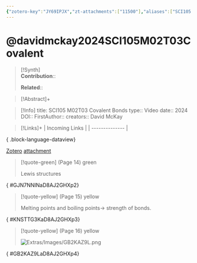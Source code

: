 ```yaml
---
{"zotero-key":"JY69IPJX","zt-attachments":["11500"],"aliases":["SCI105 M02T03 Covalent Bonds"],"keywords":["⌛"],"FirstAuthor":"[[ David McKay]]","tags":["source/video","Uni/SCI105"],"dg-publish":true,"permalink":"/sources/video/davidmckay2024-sci-105-m02-t03-covalent/","dgPassFrontmatter":true}
---
```


# @davidmckay2024SCI105M02T03Covalent

>[!Synth]  
>**Contribution**::  
>  
>**Related**:: 
>  

> [!Abstract]+
> 

> [!Info]
> title: SCI105 M02T03 Covalent Bonds
> type:: Video 
> date:: 2024
> DOI:: 
> FirstAuthor:: 
> creators:: David McKay

> [!Links]+
>  | Incoming Links |
> | -------------- |
> 
{ .block-language-dataview}


[Zotero](zotero://select/library/items/JY69IPJX) [attachment](<file:///Users/nathanmaxwell/Zotero/storage/D8AJ2GHX/David%20McKay%20-%202024%20-%20SCI105%20M02T03%20Covalent%20Bonds.pdf>)

> [!quote-green] (Page 14) green
> 
> Lewis structures
>
{ #GJN7NNINaD8AJ2GHXp2}


> [!quote-yellow] (Page 15) yellow
> 
> Melting points and boiling points→ strength of bonds.
>
{ #KNSTTG3KaD8AJ2GHXp3}


> [!quote-yellow] (Page 16) yellow
> 
> ![Extras/Images/GB2KAZ9L.png](/img/user/Extras/Images/GB2KAZ9L.png)
>
{ #GB2KAZ9LaD8AJ2GHXp4}


